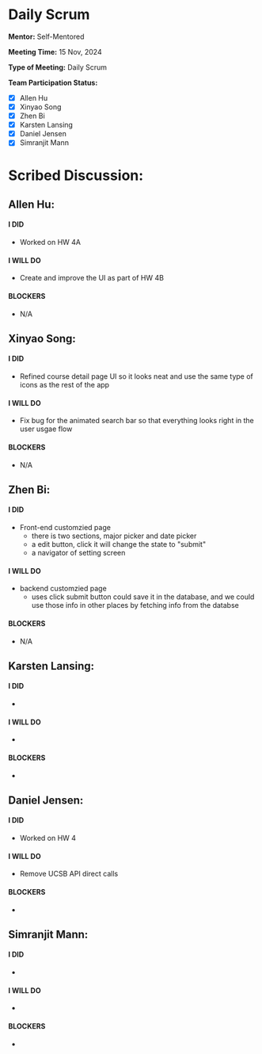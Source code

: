 # Daily Scrum

**Mentor:** Self-Mentored

**Meeting Time:** 15 Nov, 2024

**Type of Meeting:** Daily Scrum

**Team Participation Status:** 
- [x] Allen Hu 
- [x] Xinyao Song 
- [x] Zhen Bi 
- [x] Karsten Lansing 
- [x] Daniel Jensen 
- [x] Simranjit Mann 

# **Scribed Discussion:**

## **Allen Hu:**  
#### **I DID**  
- Worked on HW 4A

#### **I WILL DO**  
- Create and improve the UI as part of HW 4B

#### **BLOCKERS**  
- N/A

## **Xinyao Song:**  
#### **I DID**  
- Refined course detail page UI so it looks neat and use the same type of icons as the rest of the app

#### **I WILL DO**  
- Fix bug for the animated search bar so that everything looks right in the user usgae flow

#### **BLOCKERS**  
- N/A

## **Zhen Bi:**  
#### **I DID**  
- Front-end customzied page
  - there is two sections, major picker and date picker
  - a edit button, click it will change the state to "submit"
  - a navigator of setting screen
#### **I WILL DO**  
- backend customzied page
  - uses click submit button could save it in the database, and we could use those info in other places by fetching info from the databse

#### **BLOCKERS**  
- N/A

## **Karsten Lansing:**  
#### **I DID**  
- 

#### **I WILL DO**  
- 

#### **BLOCKERS**  
- 

## **Daniel Jensen:**  
#### **I DID**  
- Worked on HW 4

#### **I WILL DO**  
- Remove UCSB API direct calls

#### **BLOCKERS**  
-

## **Simranjit Mann:**  
#### **I DID**  
- 

#### **I WILL DO**  
- 

#### **BLOCKERS**  
-
